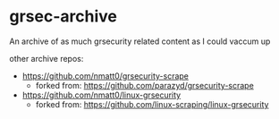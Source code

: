 # grsec-archive
An archive of as much grsecurity related content as I could vaccum up

other archive repos:
* https://github.com/nmatt0/grsecurity-scrape
	* forked from: https://github.com/parazyd/grsecurity-scrape
* https://github.com/nmatt0/linux-grsecurity
	* forked from: https://github.com/linux-scraping/linux-grsecurity
